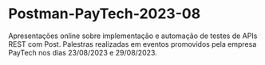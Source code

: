 # Postman-PayTech-2023-08
Apresentações online sobre implementação e automação de testes de APIs REST com Post. Palestras realizadas em eventos promovidos pela empresa PayTech nos dias 23/08/2023 e 29/08/2023.
